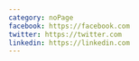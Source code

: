 ```yaml
---
category: noPage
facebook: https://facebook.com
twitter: https://twitter.com
linkedin: https://linkedin.com
---
```

